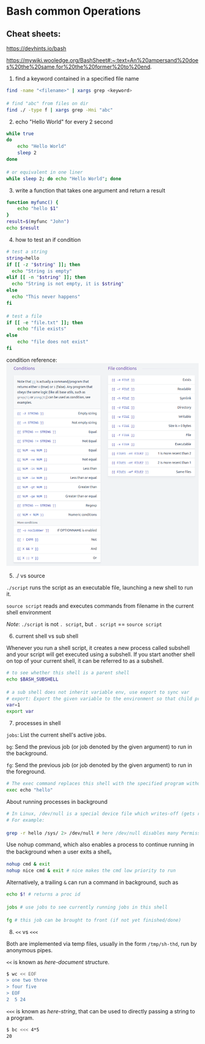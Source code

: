# Bash common Operations

## Cheat sheets:

https://devhints.io/bash

https://mywiki.wooledge.org/BashSheet#:~:text=An%20ampersand%20does%20the%20same,for%20the%20former%20to%20end.

1. find a keyword contained in a specified file name

```bash
find -name "<filename>" | xargs grep <keyword>

# find "abc" from files on dir 
find ./ -type f | xargs grep -Hni "abc"
```

2. echo "Hello World" for every 2 second

```bash
while true
do 
    echo "Hello World"
    sleep 2
done

# or equivalent in one liner
while sleep 2; do echo "Hello World"; done
```

3. write a function that takes one argument and return a result

```bash
function myfunc() {
    echo "hello $1"
}
result=$(myfunc "John")
echo $result
```

4. how to test an if condition

```bash
# test a string
string=hello
if [[ -z "$string" ]]; then
  echo "String is empty"
elif [[ -n "$string" ]]; then
  echo "String is not empty, it is $string"
else
  echo "This never happens"
fi

# test a file
if [[ -e "file.txt" ]]; then
    echo "file exists"
else
    echo "file does not exist"
fi
```
condition reference:
![alt text](imgs/bash_conditions.png "bash_conditions")

5. ./ vs source

`./script` runs the script as an executable file, launching a new shell to run it.

`source script` reads and executes commands from filename in the current shell environment

*Note*: `./script` is not `. script`, but `. script` == `source script`

6. current shell vs sub shell

Whenever you run a shell script, it creates a new process called subshell and your script will get executed using a subshell. If you start another shell on top of your current shell, it can be referred to as a subshell.

```bash
# to see whether this shell is a parent shell
echo $BASH_SUBSHELL

# a sub shell does not inherit variable env, use export to sync var
# export: Export the given variable to the environment so that child processes inherit it.
var=1
export var
```

7. processes in shell

`jobs`: List the current shell's active jobs.

`bg`: Send the previous job (or job denoted by the given argument) to run in the background.

`fg`: Send the previous job (or job denoted by the given argument) to run in the foreground.

```bash
# The exec command replaces this shell with the specified program without swapping a new subshell or proces (after execution, the shell exits)
exec echo "hello"
```

About running processes in background

```bash
# In Linux, /dev/null is a special device file which writes-off (gets rid of) all data written to it, in the command above, input is read from, and output is sent to /dev/null.
# For example:

grep -r hello /sys/ 2> /dev/null # here /dev/null disables many Permission denied std err output
```

Use nohup command, which also enables a process to continue running in the background when a user exits a shell。
```bash
nohup cmd & exit
nohup nice cmd & exit # nice makes the cmd low priority to run
```

Alternatively, a trailing `&` can run a command in background, such as

```bash
echo $! # returns a proc id

jobs # use jobs to see currently running jobs in this shell

fg # this job can be brought to front (if not yet finished/done)
```

8. `<<` vs `<<<`

Both are implemented via temp files, usually in the form `/tmp/sh-thd`, run by anonymous pipes.

`<<` is known as *here-document* structure.

```bash
$ wc << EOF
> one two three
> four five
> EOF
2  5 24
```

`<<<` is known as *here-string*, that can be used to directly passing a string to a program.
```bash
$ bc <<< 4*5
20
```
